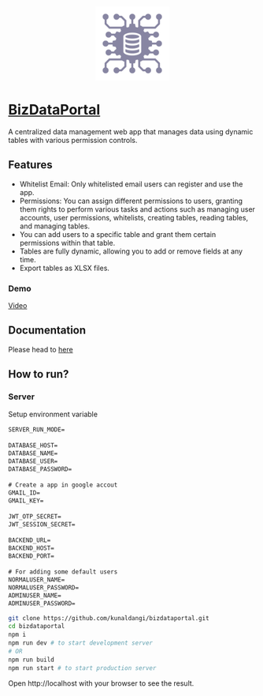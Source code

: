 <div align="center">
  <img src="https://github.com/kunaldangi/bizdataportal/blob/3efb4093663f404cb3d21b4ab99706333490a01b/docs/Logo/biz-logo.png" alt="Logo" width="150" height="150" />
</div>

# [BizDataPortal](http://bizdataportal.ddns.net:8001/)
A centralized data management web app that manages data using dynamic tables with various permission controls.

## Features
- Whitelist Email: Only whitelisted email users can register and use the app.
- Permissions: You can assign different permissions to users, granting them rights to perform various tasks and actions such as managing user accounts, user permissions, whitelists, creating tables, reading tables, and managing tables.
- You can add users to a specific table and grant them certain permissions within that table.
- Tables are fully dynamic, allowing you to add or remove fields at any time.
- Export tables as XLSX files.

### Demo
[Video](https://youtu.be/r1s8Clwv8R0)
## Documentation
Please head to [here](https://github.com/kunaldangi/bizdataportal/blob/3efb4093663f404cb3d21b4ab99706333490a01b/docs/readme.md)


## How to run?

### Server

Setup environment variable
```env
SERVER_RUN_MODE=

DATABASE_HOST=
DATABASE_NAME=
DATABASE_USER=
DATABASE_PASSWORD=

# Create a app in google accout
GMAIL_ID=
GMAIL_KEY=

JWT_OTP_SECRET=
JWT_SESSION_SECRET=

BACKEND_URL=
BACKEND_HOST=
BACKEND_PORT=

# For adding some default users
NORMALUSER_NAME=
NORMALUSER_PASSWORD=
ADMINUSER_NAME=
ADMINUSER_PASSWORD=
```

```bash
git clone https://github.com/kunaldangi/bizdataportal.git
cd bizdataportal
npm i
npm run dev # to start development server
# OR
npm run build
npm run start # to start production server
```
Open http://localhost with your browser to see the result.
